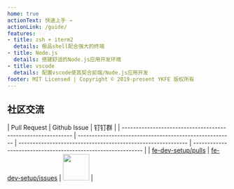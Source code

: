```yaml
---
home: true
actionText: 快速上手 →
actionLink: /guide/
features:
- title: zsh + iterm2
  details: 极品shell配合强大的终端
- title: Node.js
  details: 搭建舒适的Node.js应用开发环境
- title: vscode
  details: 配置vscode使其契合前端/Node.js应用开发
footer: MIT Licensed | Copyright © 2019-present YKFE 版权所有
---
```


## 社区交流

| Pull Request                                                | Github Issue                                            | 钉钉群                                                                                                       |
| ------------------------------------------------------------ | ------------------------------------------------------- | ------------------------------------------------------------ | ------------------------------------------------------------ |
| [fe-dev-setup/pulls](https://github.com/ykfe/fe-dev-setup/pulls) | [fe-dev-setup/issues](https://github.com/ykfe/fe-dev-setup/issues) | <img src="https://img.alicdn.com/tfs/TB15zfha79E3KVjSZFGXXc19XXa-750-990.jpg" width="60" /> |



